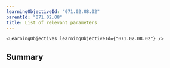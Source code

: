 ```yaml
---
learningObjectiveId: "071.02.08.02"
parentId: "071.02.08"
title: List of relevant parameters
---
```


```tsx eval
<LearningObjectives learningObjectiveId={"071.02.08.02"} />
```

## Summary
